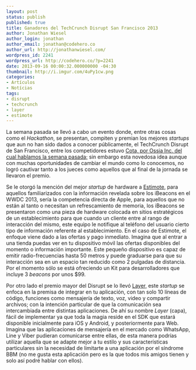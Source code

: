 ```yaml
---
layout: post
status: publish
published: true
title: Ganadores del TechCrunch Disrupt San Francisco 2013
author: Jonathan Wiesel
author_login: jonathan
author_email: jonathan@codehero.co
author_url: http://jonathanwiesel.com/
wordpress_id: 2241
wordpress_url: http://codehero.co/?p=2241
date: 2013-09-16 00:00:32.000000000 -04:30
thumbnail: http://i.imgur.com/4uPy1cw.png
categories:
- Artículos
- Notícias
tags:
- disrupt
- techcrunch
- layer
- estimote
---
```

<p>La semana pasada se llevó a cabo un evento donde, entre otras cosas como el <em>Hackathon</em>, se presentan, compiten y premian los mejores <em>startups</em> que aun no han sido dados a conocer públicamente, el TechCrunch Disrupt de San Francisco, entre los competidores estuvo <a href="http://codehero.co/cota-el-futuro-de-cargar-dispositivos-inalambricamente/">Cota, por Ossia Inc. del cual hablamos la semana pasada;</a> sin embargo esta novedosa idea aunque con muchas oportunidades de cambiar el mundo como lo conocemos, no logró cautivar tanto a los jueces como aquellos que al final de la jornada se llevaron el premio.</p>

<p>Se le otorgó la mención del mejor <em>startup</em> de hardware a <a href="http://estimote.com/">Estimote,</a> para aquellos familiarizados con la información revelada sobre los iBeacons en el WWDC 2013, sería la competencia directa de Apple, para aquellos que no están al tanto o necesitan un refrescamiento de memoria, los iBeacons se presentaron como una pieza de hardware colocada en sitios estratégicos de un establecimiento para que cuando un cliente entre al rango de interacción del mismo, este equipo le notifique al teléfono del usuario cierto tipo de información referente al establecimiento. En el caso de Estimote, el enfoque viene dado a las ofertas y pago inmediato. Imagina que al entrar a una tienda puedas ver en tu dispositivo móvil las ofertas disponibles del momento o información importante. Este pequeño dispositivo es capaz de emitir radio-frecuencias hasta 50 metros y puede graduarse para que su interacción sea en un espacio tan reducido como 2 pulgadas de distancia. Por el momento sólo se está ofreciendo un Kit para desarrolladores que incluye 3 <em>beacons</em> por unos $99.</p>

<p>Por otro lado el premio mayor del Disrupt se lo llevó <a href="https://layer.com/">Layer,</a> este <em>startup</em> se enfoca en la premisa de integrar en tu aplicación, con tan solo 10 líneas de código, funciones como mensajería de texto, voz, video y compartir archivos; con la intención particular de que la comunicación sea intercambiada entre distintas aplicaciones. De ahí su nombre <em>Layer</em> (capa), fácil de implementar ya que toda la magia reside en el SDK que estará disponible inicialmente para iOS y Android, y posteriormente para Web. Imagina que las aplicaciones de mensajería en el mercado como WhatsApp, Line y Viber pudieran comunicarse entre ellas, de esta manera podrías utilizar aquella que se adapte mejor a tu estilo y sus características particulares sin la necesidad de limitarte a una aplicación por el síndrome BBM (no me gusta esta aplicación pero es la que todos mis amigos tienen y solo así podré hablar con ellos).</p>
